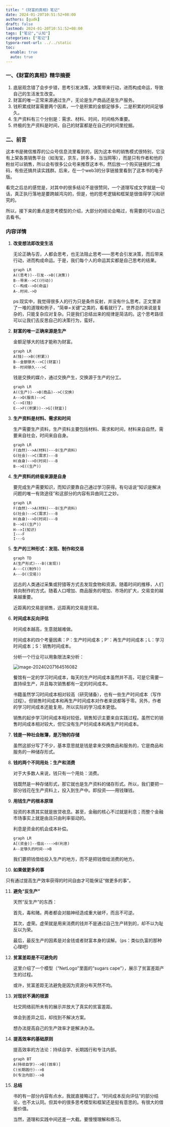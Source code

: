 ```yaml
---
title: "《财富的真相》笔记"
date: 2024-01-20T10:51:52+08:00
authors: [gudk]
draft: false
lastmod: 2024-01-20T10:51:52+08:00
tags: ["笔记","认知"]
categories: ["笔记"]
typora-root-url: ../../static
toc:
  enable: true
  auto: true
---
```


### 一、《财富的真相》精华摘要

1. 底层观念错了会步步错，思考引发决策，决策带来行动，进而构成命运，导致自己的生活发生改变。
2. 财富的唯一正常来源通过生产，无论是生产商品还是生产服务。
3. 钱积累成财富需要两个因素，一个是积累的金额足够多，二是积累的时间足够久。
4. 生产资料有三个分别是：需求、材料、时间，时间格外重要。
5. 终极的生产资料是时间，自己的财富都是在自己的时间里挖掘。

### 二、前言

这本书是微信推荐的公众号信息流里看到的，因为这本书的销售模式很特别，它没有上架各类销售平台（如淘宝，京东，拼多多，当当网等），而是只有作者和他的粉丝可以销售，所以会有很多公众号来推荐这本书，然后放一个购买链接的二维码，有些还搞共读实践群。后来，在一个web3的分享链接里看到了这本书的电子版。

看完之后总的感觉是，对其中的很多结论不是很赞同，一个道理写成文字就是一句话，真正执行落地是要跨越鸿沟的，但是，他的思考逻辑和框架是很值得学习和研究的。

所以，接下来的重点是思考模型的介绍，大部分的结论会略过，有需要的可以自己去看书。

### 内容详情

1. **改变想法即改变生活**

   无论正确与否，人都会思考，也无法阻止思考——思考会引发决策，而后带来行动，进而构成命运。于是，我们每个人的命运其实都是自己思考的结果。

   ```mermaid
   graph LR
   A((思考))--引发-->B((决策))
   B--带来-->C((行动))
   C--构成-->D(命运)
   A-.时间.->D
   
   ```

   ps:现实中，我觉得很多人的行为只是条件反射，并没有什么思考。正文里讲了一堆的道理和例子，“简单=关键”之类的，看看就行了。世界总的来说是复杂的，只能复杂应对复杂。只是我们总结出来的规律是简洁的。这个思考路径可以让我们去反思自己的决策行为，蛮好。

2. **财富的唯一正确来源是生产**

    金额足够大的钱才能称为财富。

   ```mermaid
   graph LR
   A(钱)-->B((积累))
   B--金额够大-->C[(财富)]
   B--时间够久--->C
   
   ```

   钱是交换的媒介，通过交换产生，交换源于生产的分工。

   ```mermaid
   graph LR
   A((生产))-->B(商品)-->C(交换)
   A-->D(服务)-->C
   C-->E(钱)
   E-->F((积累))-->G[(财富)]
   ```

3. **生产资料是材料、需求和时间**

   生产需要生产资料，生产资料主要包括材料、需求和时间，材料来自自然，需要来自社会，时间来自自身。

   ```mermaid
   graph LR
   F(自然)-->A(材料)---B(生产资料)
   G(社会)-->C(需求)---B
   H(自身)-->D(时间)---B
   B-->E((生产))
   ```

4. **生产资料的终极来源是自身**

   要完成生产需要知识，而知识要靠自己通过学习获得。有句话说“知识是解决问题的唯一有效途径”和这部分的内容有异曲同工之妙。

   ```mermaid
   graph LR
   F(自然)-->A(材料)---B(生产资料)
   G(社会)-->C(需求)---B
   H(自身)-->D(时间)---B
   B-->E((生产))
   H-->I(知识)
   I---F
   I---G
   ```

   

5. **生产的三种形式：发现、制作和交易**

   ```mermaid
   graph TD
   A(生产形式)---B((发现))
   A---C((制作))
   A---D((交易))
   ```

   远古的人类通过采集或狩猎等方式去发现食物和资源。随着时间的推移，人们转向制作的方式。随着人口增加、商品服务的增加、市场的扩大，交易变的越来越重要。

   近距离的交易是销售，远距离的交易是贸易。

6. **时间成本反向评估**

   时间成本越高，生意就越难做。

   时间成本的四个考量因素：P：生产时间成本；P'：再生产时间成本；L：学习时间成本；S：销售时间成本。

   分析一个行业可以用象限法来分析：

   ![image-20240207164516082](/images/20240120001/image-20240207164516082.png)

   餐馆有一定的学习时间成本，每天的生产时间成本虽然并不高，可是它需要一直持续生产，并且每次销售都有一定的时间成本。

   书籍虽然学习时间成本相对较高（研究储备），也有一些生产时间成本（写作过程）。但销售时间成本和再生产时间成本对作者来说都等于零。另外，作者的学习时间成本还能复用，所以实际的学习成本更低。

   销售的起步学习时间成本相对较低，销售知识主要来自实践过程。虽然它的销售时间成本相对较大，但它没有生产时间成本和再生产时间成本。

7. **钱是一种社会账簿，是万物的存储**

   虽然这部分写了不少，基本意思就是钱是拿来交换商品和服务的，它是商品和服务的一种储存形式。

8. **钱的两个不同用处：生产和消费**

   对于大多数人来说，钱只有一个用处：消费。

   钱既然是一种存储形式，那它就也是生产资料的储存形式。所以，我们要把一部分钱花在生产资料上，投入到生产中。即投资——用钱赚钱。

9. **用钱生产的根本原理**

   投资的本质其实就是放贷收息。甚至，金融的核心不过就是利息；而整个金融市场事实上就是由且只由利率驱动的。

   利息是资金的机会成本补偿。

   ```mermaid
   graph LR
   A[(资金)]--借出---->B(利息)
   A--足够久的时间-->B
   ```

   我们要把钱借给投入生产的地方，而不是把钱借给消费的地方。

10. **如果做更多的事**

   只有通过提高生产效率获得的时间自由才可能保证“做更多的事”。

11. **避免“反生产”**

    天然“反生产”的东西：

    首先，毒和赌。两者都会对脑神经造成重大破坏，而且不可逆。

    其次，虚荣。虚荣就是用来消费的钱并不是通过自己生产转到的，却不以为耻反以为荣。

    最后，最反生产的因素是对金钱或者财富本身的误解。（ps：类似仇富的那种心理吧）

12. **贫富差距是不可避免的**

    这里介绍了一个模型（“NetLogo"里面的“sugars cape"），展示了贫富差距产生的过程。

    或许，贫富差距无法避免是因为资源分布天然不均。

13. **对现状不满的根源**

    社交网络前所未有的展示并放大了真实的贫富差距。

    体会到差异之后，却找到不解决方案。

    想办法提高自己的生产效率才是解决办法。

14. **提高效率的基础原则**

    提高效率的方法论：持续自学、长期践行和专注内部。

    ```mermaid
    graph BT
    A(持续自学)-->B[(效率)]
    C(长期践行)-->B
    D(专注内部)-->B
    ```

    

15. **总结**

    书的有一部分内容有点水，我就直接略过了。“时间成本反向评估”的部分结论，也不太认同。但其中的很多思考模型和框架还是挺有意思的。有很大的借鉴价值。

    当然，道理和实践中间还差一大截。要慢慢理解和练习。
